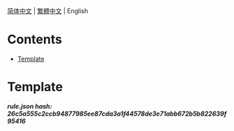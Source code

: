


  
[简体中文](README.md) | [繁體中文](README_zh_tw.md) | English  
  

Contents
========

* [Template](#template)

# Template
  
***rule.json hash: 26c5a555c2ccb94877985ee87cda3a1f44578de3e71abb672b5b822639f95416***